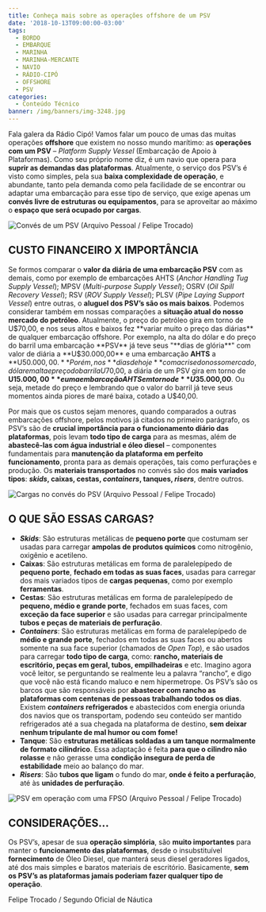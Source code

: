 ```yaml
---
title: Conheça mais sobre as operações offshore de um PSV
date: '2018-10-13T09:00:00-03:00'
tags:
  - BORDO
  - EMBARQUE
  - MARINHA
  - MARINHA-MERCANTE
  - NAVIO
  - RÁDIO-CIPÓ
  - OFFSHORE
  - PSV
categories:
  - Conteúdo Técnico
banner: /img/banners/img-3248.jpg
---
```

Fala galera da Rádio Cipó! Vamos falar um pouco de umas das muitas operações **offshore** que existem no nosso mundo marítimo: as **operações com um PSV** – _Platform Supply Vessel_ (Embarcação de Apoio à Plataformas). Como seu próprio nome diz, é um navio que opera para **suprir as demandas das plataformas**. Atualmente, o serviço dos PSV’s é visto como simples, pela sua **baixa complexidade de operação**, e abundante, tanto pela demanda como pela facilidade de se encontrar ou adaptar uma embarcação para esse tipo de serviço, que exige apenas um **convés livre de estruturas ou equipamentos**, para se aproveitar ao máximo o **espaço que será ocupado por cargas**.

![Convés de um PSV (Arquivo Pessoal / Felipe Trocado)](/img/banners/img-0456.jpg)

## CUSTO FINANCEIRO X IMPORTÂNCIA

Se formos comparar o **valor da diária de uma embarcação PSV** com as demais, como por exemplo de embarcações AHTS (_Anchor Handling Tug Supply Vessel_); MPSV (_Multi-purpose Supply Vessel_); OSRV (_Oil Spill Recovery Vessel_); RSV (_ROV Supply Vessel_); PLSV (_Pipe Laying  Support Vessel_) entre outras, o **aluguel dos PSV’s são os mais baixos**. Podemos considerar também em nossas comparações a **situação atual do nosso mercado do petróleo**. Atualmente, o preço do petróleo gira em torno de U$70,00, e nos seus altos e baixos fez **variar muito o preço das diárias** de qualquer embarcação offshore. Por exemplo, na alta do dólar e do preço do barril uma embarcação **PSV** já teve seus "**dias de glória**" com valor de diária a **U$30.000,00** e uma embarcação **AHTS** a **U$50.000,00.** Porém, nos **dias de hoje** com a crise do nosso mercado, dólar em alta e preço do barril a U$70,00, a diária de um PSV gira em torno de **U$15.000,00** e uma embarcação AHTS em torno de **U$35.000,00**. Ou seja, metade do preço e lembrando que o valor do barril já teve seus momentos ainda piores de maré baixa, cotado a U$40,00. 

Por mais que os custos sejam menores, quando comparados a outras embarcações offshore, pelos motivos já citados no primeiro parágrafo, os PSV’s são de **crucial importância para o funcionamento diário das plataformas**, pois levam **todo tipo de carga** para as mesmas, além de **abastecê-las com água industrial e óleo diesel** – componentes fundamentais para **manutenção da plataforma em perfeito funcionamento**, pronta para as demais operações, tais como perfurações e produção. Os **materiais transportados** no convés são dos **mais variados tipos**: **_skids_, caixas, cestas, _containers_, tanques, _risers_**, dentre outros.

![Cargas no convés do PSV (Arquivo Pessoal / Felipe Trocado)](/img/banners/815c0047-4371-4853-b64b-1f688c3baf69.jpg)

## O QUE SÃO ESSAS CARGAS?

* _**Skids**_: São estruturas metálicas de **pequeno porte** que costumam ser usadas para carregar **ampolas de produtos químicos** como nitrogênio, oxigênio e acetileno.
* **Caixas**: São estruturas metálicas em forma de paralelepípedo de **pequeno porte**, **fechado em todas as suas faces**, usadas para carregar dos mais variados tipos de **cargas pequenas**, como por exemplo **ferramentas**.
* **Cestas**: São estruturas metálicas em forma de paralelepípedo de **pequeno, médio e grande porte**, fechados em suas faces, com **exceção da face superior** e são usadas para carregar principalmente **tubos e peças de materiais de perfuração**.
* _**Containers**_: São estruturas metálicas em forma de paralelepípedo de **médio e grande porte**, fechados em todas as suas faces ou abertos somente na sua face superior (chamados de _Open Top_), e são usados para carregar **todo tipo de carga**, como: **rancho, materiais de escritório, peças em geral, tubos, empilhadeiras** e etc. Imagino agora você leitor, se perguntando se realmente leu a palavra “rancho”, e digo que você não está ficando maluco e nem hipermetrope. Os PSV’s são os barcos que são responsáveis por **abastecer com rancho as plataformas com centenas de pessoas trabalhando todos os dias**. Existem **_containers_ refrigerados** e abastecidos com energia oriunda dos navios que os transportam, podendo seu conteúdo ser mantido refrigerados até a sua chegada na plataforma de destino, **sem deixar nenhum tripulante de mal humor ou com fome!**  
* **Tanque**: São e**struturas metálicas soldadas a um tanque normalmente de formato cilíndrico**. Essa adaptação é feita **para que o cilindro não rolasse** e não gerasse uma **condição insegura de perda de estabilidade** meio ao balanço do mar.
* _**Risers**_: São **tubos que ligam** o fundo do mar, **onde é feito a perfuração**, até às **unidades de perfuração**.

![PSV em operação com uma FPSO (Arquivo Pessoal / Felipe Trocado)](/img/banners/img-3416.jpg)

## CONSIDERAÇÕES...

Os PSV’s, apesar de sua **operação simplória**, são **muito importantes** para manter o **funcionamento das plataformas**, desde o insubstituível **fornecimento** de Óleo Diesel, que manterá seus diesel geradores ligados, até dos mais simples e baratos materiais de escritório. Basicamente, **sem os PSV’s as plataformas jamais poderiam fazer qualquer tipo de operação**.

Felipe Trocado / Segundo Oficial de Náutica
